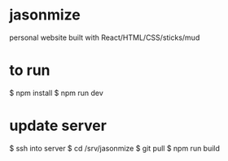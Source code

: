 # jasonmize

personal website built with React/HTML/CSS/sticks/mud


# to run

$ npm install
$ npm run dev


# update server  

$ ssh into server
$ cd /srv/jasonmize
$ git pull
$ npm run build